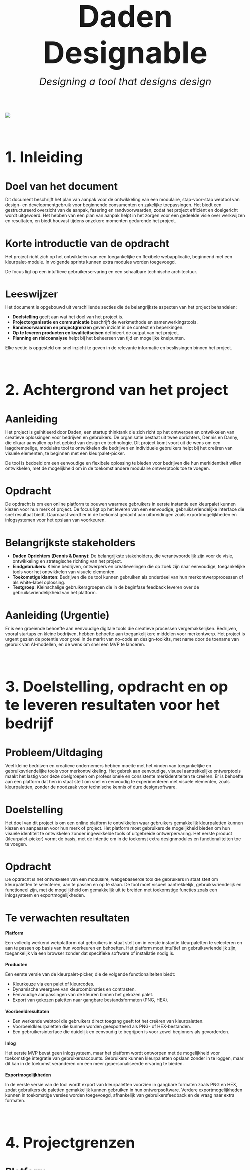 # Daden Designable

<p class="ondertitel">Designing a tool that designs design</p>

![](../src/xzibit.jpg)

## 1. Inleiding  

### Doel van het document  
Dit document beschrijft het plan van aanpak voor de ontwikkeling van een modulaire, stap-voor-stap webtool van design- en developmentgebruik voor beginnende consumenten en zakelijke toepassingen. Het biedt een gestructureerd overzicht van de aanpak, fasering en randvoorwaarden, zodat het project efficiënt en doelgericht wordt uitgevoerd. Het hebben van een plan van aanpak helpt in het zorgen voor een gedeelde visie over werkwijzen en resultaten, en biedt houvast tijdens onzekere momenten gedurende het project. 

### Korte introductie van de opdracht  
Het project richt zich op het ontwikkelen van een toegankelijke en flexibele webapplicatie, beginnend met een kleurpalet-module. In volgende sprints kunnen extra modules worden toegevoegd. 

De focus ligt op een intuïtieve gebruikerservaring en een schaalbare technische architectuur.  

### Leeswijzer  
Het document is opgebouwd uit verschillende secties die de belangrijkste aspecten van het project behandelen:  

- **Doelstelling** geeft aan wat het doel van het project is.
- **Projectorganisatie en communicatie** beschrijft de werkmethode en samenwerkingstools.  
- **Randvoorwaarden en projectgrenzen** geven inzicht in de context en beperkingen.  
- **Op te leveren producten en kwaliteitseisen** definieert de output van het project.  
- **Planning en risicoanalyse** helpt bij het beheersen van tijd en mogelijke knelpunten.  

Elke sectie is opgesteld om snel inzicht te geven in de relevante informatie en beslissingen binnen het project.

## 2. Achtergrond van het project  

### Aanleiding  
Het project is geïnitieerd door Daden, een startup thinktank die zich richt op het ontwerpen en ontwikkelen van creatieve oplossingen voor bedrijven en gebruikers. De organisatie bestaat uit twee oprichters, Dennis en Danny, die elkaar aanvullen op het gebied van design en technologie. Dit project komt voort uit de wens om een laagdrempelige, modulaire tool te ontwikkelen die bedrijven en individuele gebruikers helpt bij het creëren van visuele elementen, te beginnen met een kleurpalet-picker.

De tool is bedoeld om een eenvoudige en flexibele oplossing te bieden voor bedrijven die hun merkidentiteit willen ontwikkelen, met de mogelijkheid om in de toekomst andere modulaire ontwerptools toe te voegen.  

### Opdracht  
De opdracht is om een online platform te bouwen waarmee gebruikers in eerste instantie een kleurpalet kunnen kiezen voor hun merk of project. De focus ligt op het leveren van een eenvoudige, gebruiksvriendelijke interface die snel resultaat biedt. Daarnaast wordt er in de toekomst gedacht aan uitbreidingen zoals exportmogelijkheden en inlogsystemen voor het opslaan van voorkeuren.  

### Belangrijkste stakeholders  
- **Daden Oprichters (Dennis & Danny)**: De belangrijkste stakeholders, die verantwoordelijk zijn voor de visie, ontwikkeling en strategische richting van het project.  
- **Eindgebruikers**: Kleine bedrijven, ontwerpers en creatievelingen die op zoek zijn naar eenvoudige, toegankelijke tools voor het ontwikkelen van visuele elementen.  
- **Toekomstige klanten**: Bedrijven die de tool kunnen gebruiken als onderdeel van hun merkontwerpprocessen of als white-label oplossing.  
- **Testgroep**: Kleinschalige gebruikersgroepen die in de beginfase feedback leveren over de gebruiksvriendelijkheid van het platform.  

### Aanleiding (Urgentie)  
Er is een groeiende behoefte aan eenvoudige digitale tools die creatieve processen vergemakkelijken. Bedrijven, vooral startups en kleine bedrijven, hebben behoefte aan toegankelijkere middelen voor merkontwerp. Het project is urgent gezien de potentie voor groei in de markt van no-code en design-toolkits, met name door de toename van gebruik van AI-modellen, en de wens om snel een MVP te lanceren.  

## 3. Doelstelling, opdracht en op te leveren resultaten voor het bedrijf  

### Probleem/Uitdaging  
Veel kleine bedrijven en creatieve ondernemers hebben moeite met het vinden van toegankelijke en gebruiksvriendelijke tools voor merkontwikkeling. Het gebrek aan eenvoudige, visueel aantrekkelijke ontwerptools maakt het lastig voor deze doelgroepen om professionele en consistente merkidentiteiten te creëren. Er is behoefte aan een platform dat hen in staat stelt om snel en eenvoudig te experimenteren met visuele elementen, zoals kleurpaletten, zonder de noodzaak voor technische kennis of dure designsoftware.  

### Doelstelling  
Het doel van dit project is om een online platform te ontwikkelen waar gebruikers gemakkelijk kleurpaletten kunnen kiezen en aanpassen voor hun merk of project. Het platform moet gebruikers de mogelijkheid bieden om hun visuele identiteit te ontwikkelen zonder ingewikkelde tools of uitgebreide ontwerpervaring. Het eerste product (kleurpalet-picker) vormt de basis, met de intentie om in de toekomst extra designmodules en functionaliteiten toe te voegen.  

### Opdracht  
De opdracht is het ontwikkelen van een modulaire, webgebaseerde tool die gebruikers in staat stelt om kleurpaletten te selecteren, aan te passen en op te slaan. De tool moet visueel aantrekkelijk, gebruiksvriendelijk en functioneel zijn, met de mogelijkheid om gemakkelijk uit te breiden met toekomstige functies zoals een inlogsysteem en exportmogelijkheden.  

### Te verwachten resultaten  

#### Platform  
Een volledig werkend webplatform dat gebruikers in staat stelt om in eerste instantie kleurpaletten te selecteren en aan te passen op basis van hun voorkeuren en behoeften. Het platform moet intuïtief en gebruiksvriendelijk zijn, toegankelijk via een browser zonder dat specifieke software of installatie nodig is.  

#### Producten  
Een eerste versie van de kleurpalet-picker, die de volgende functionaliteiten biedt:  
- Kleurkeuze via een palet of kleurcodes.  
- Dynamische weergave van kleurcombinaties en contrasten.  
- Eenvoudige aanpassingen van de kleuren binnen het gekozen palet.  
- Export van gekozen paletten naar gangbare bestandsformaten (PNG, HEX).  

#### Voorbeeldresultaten  
- Een werkende webtool die gebruikers direct toegang geeft tot het creëren van kleurpaletten.  
- Voorbeeldkleurpaletten die kunnen worden geëxporteerd als PNG- of HEX-bestanden.  
- Een gebruikersinterface die duidelijk en eenvoudig te begrijpen is voor zowel beginners als gevorderden.  

#### Inlog  
Het eerste MVP bevat geen inlogsysteem, maar het platform wordt ontworpen met de mogelijkheid voor toekomstige integratie van gebruikersaccounts. Gebruikers kunnen kleurpaletten opslaan zonder in te loggen, maar dit kan in de toekomst veranderen om een meer gepersonaliseerde ervaring te bieden.  

#### Exportmogelijkheden  
In de eerste versie van de tool wordt export van kleurpaletten voorzien in gangbare formaten zoals PNG en HEX, zodat gebruikers de paletten gemakkelijk kunnen gebruiken in hun ontwerpsoftware. Verdere exportmogelijkheden kunnen in toekomstige versies worden toegevoegd, afhankelijk van gebruikersfeedback en de vraag naar extra formaten.

## 4. Projectgrenzen

### Platform  
- Internet, browser-based (OS-onafhankelijk)  
- Ondersteuning voor moderne browsers (Chrome, Firefox, Edge, Safari)  
- Responsief ontwerp voor desktop en mobiel  

### Duur  
- **Initiële ontwikkelfase**: 6 weken (3 sprints van 2 weken) 
- **Ontwikkelfasen per project**: 6-8 weken

### Gebruikers  
- **Doelgroep**:  
  - Designers en ontwikkelaars die een gestructureerde website-opbouw willen.  
  - Kleine bedrijven en zelfstandigen die snel een visuele stijl willen bepalen.  
  - Niet-technische gebruikers die eenvoudige tools nodig hebben zonder complexe instellingen.  

- **Gebruiksscenario’s**:  
  - Inspiratie voor merk-/conceptontwerp opdoen  
  - Snel kleurenpaletten en UI-elementen testen   
  - Efficiënte workflow zonder uitgebreide ontwerptools
  - Inspiratie voor merk-/conceptontwerp delen (tegen betaling)
  - Inspiratie direct toepassen in webdesign door stijlen te exporteren (tegen betaling)

## 5. Randvoorwaarden  

### Tijd  
- **Planning**: 6 weken per project (3 sprints van 2 weken)  
- **Tijdsbesteding**: Flexibel, maar minimaal 4 uur per week per persoon  
- **Evaluatiemomenten**: Wekelijkse sync en eind van elke sprint  

### Organisatie  
- **Team**: Dennis (Design & UX) en Danny (Development & Tech)  
- **Samenwerking**: Agile/Kanban workflow met wekelijkse evaluaties  
- **Besluitvorming**: Gezamenlijk, met focus op snelle iteraties  

### Geld  
- **Budget**: Eigen tijdsinvestering, minimale kosten  
- **Kosten**: Hosting, domein, tools (GitHub, Figma, eventuele premium API’s)  
- **Verdienmodel**: In eerste instantie geen, wellicht implementatie van ads, later mogelijk betaalde exports/features  

### Kwaliteit  
- **UI/UX**: Toegankelijk, intuïtief en responsief ontwerp  
- **Code**: Gestructureerd, herbruikbaar en goed gedocumenteerd  
- **Testing**: Basis gebruikersfeedback + CI/CD checks  

### Informatie  
- **Documentatie**: Centraal in GitHub Wiki  
- **Besluitvorming**: Vastleggen in GitHub Projects
- **Feedback**: Actief verzamelen via testgebruikers in Github Projects > Bug tracker

### Kennis  
- **Tech Stack**: Bekende tools en frameworks om leercurve te minimaliseren  
- **Design**: Best practices volgen voor UI/UX en branding volgens Tailwind CSS
- **Development**: Continue verbetering via code reviews en iteraties  

## 6. Op te leveren producten en kwaliteitseisen  

### Platform  
- **Toegankelijkheid**: Web-based, OS-onafhankelijk (desktop & mobiel)  
- **Browsersupport**: Chrome, Firefox, Edge, Safari  
- **Hosting & Deployment**: TBD

### Producten  
- **MVP**: Basisversie van de tool met core-functionaliteit  
- **Iteraties**: Verbeteringen op basis van gebruikersfeedback  
- **Toekomstige uitbreidingen**: Mogelijke premium features  

### Deliverables  
- **UI/UX**: Gestroomlijnde interface met duidelijke user flows  
- **Design**: Ontworpen en werkende wireframes en frontend  
- **Gebruiksgemak**: Intuïtieve interacties, minimale leercurve  
- **Testfase**: Basisgebruikersfeedback en iteraties daarop  

### Inlog  
- **MVP**: Anoniem gebruik zonder login  
- **Toekomstoptie**: Optioneel inloggen via OAuth (Google, GitHub)  
- **Opslag**: Gebruikersvoorkeuren opslaan (lokaal of database)  

### Exportmogelijkheden  
- TBD

## 7. Ontwikkelmethoden 

### Stacey Matrix-analyse

De Stacey Matrix helpt bij het inschatten van de complexiteit van een project door te kijken naar vereisten (wat we willen) en technologie (hoe we het bouwen).

#### 1. Vereisten (Wat willen we maken?)

- Er is een duidelijk doel: een modulaire stappenplanwebsite.
- De precieze roadmap is nog niet vastgelegd, en er is onzekerheid over hoe de gebruikers gaan reageren.

Dit plaatst het project tussen de Complicated en Complex zone.

#### 2. Technologie (Hoe bouwen we het?)

- Er is veel ervaring met webtechnologieën en een solide tech-stack.
- De eerste versie van de kleurenpalet-kiezer is technisch haalbaar en niet extreem nieuw of experimenteel.

Dit plaatst het project meer in de Complicated zone dan in de Complex zone.

#### Conclusie: Complicated - richting Complex
De eerste fase (tot aan kleurenpalet-kiezer) is Complicated, omdat:

- De technologie bekend is.
- Er een duidelijke oplossing mogelijk is.
- Het met expertise en planning goed uitvoerbaar is.

Toekomstige uitbreidingen (gebruikersinvoer, AI-generatie, betalingen, opslaan van gegevens) maken het meer Complex, omdat:
- De exacte behoeften en reacties van gebruikers onbekend zijn.
- Er meerdere mogelijke oplossingsrichtingen zijn.
- Het businessmodel nog niet volledig vaststaat.

## 8. Projectorganisatie en communicatie  

### Werkmethode

Een lichte agile aanpak werkt goed:

#### Agile

- Sprints van 2 weken
- Projectverwerking van 3 sprints (conceptualisatie, design, development)
- Wekelijkse evaluatie (bijv. 4 in plaats van 3 sprints nodig)
- Evaluatie en bijstellen waar nodig (Wat werkt? Wat niet? Wat wordt de volgende kleine iteratie?).

#### Kanban board (GitHub Projects, gekoppeld aan repository)

- **Roadmap board**: Milestones worden gekenmerkt door het opleveren van projecten naar de main branch.
- **Team items board** voor taken. Houd taken klein (max. 1-2 dagen werk per taak).
- **Kanban board voor projecttaken**: taken behorend aan een project worden per project vanuit het Team Items board naar het Kanban board geplaatst. 

#### Kanban

Items voor het huidige project worden op de volgende manier in het board geplaatst:
- Backlog (benodigde onderdelen voor huidig project), 
- Concept clear (Ideation/Brainstorm, functionaliteit van onderdelen beschreven), 
- In Progress (Prototyping van ontwerp en ontwikkeling), 
- In review (Testing van ontwerp en ontwikkeling) en 
- Done (projectonderdeel klaar en getest voor productie).

#### Alignment: wekelijkse sync (async mogelijk via Whatsapp/?)

Wekelijks houden we elkaar (donderdagmiddag 15:00 of 20:30) in 1 a 2 uur op de hoogte van de stand van zaken:

- Wat is gedaan?
- Wat blokkeert ons?
- Wat zijn de volgende stappen?

### Tools voor Samenwerking

Gebruik van tools die efficiënt zijn en niet onnodig complex:

GitHub Projects – Voor roadmap, taken en planning, beslissingen en progressie-inzicht.
Github Wiki - documentatie, en learnings.
GitHub – Voor codebeheer en versiebeheer.
Figma – Voor UI/UX ontwerpen en visuele samenwerking.
Whatsapp - Voor korte tussentijdse updates die niet noodzakelijkerwijs hoeven te worden vastgelegd.

### Initiële rollen en Verantwoordelijkheden

#### Dennis (Design & UX/Branding)

- UI/UX Design (Figma).
- Conceptontwikkeling en branding.
- Frontend implementatie.
- User testing en feedback verwerken.

#### Danny (Development & Tech)

- Architectuur en technische keuzes.
- Frontend en backend implementatie.
- CI/CD en deployment.

*Belangrijk: Houd rollen flexibel in de beginfase, maar zorg voor duidelijke eigenaarschap per taak.*

### Feedback en Iteratie

**Snelle testgroep:** Klein aantal gebruikers uitnodigen voor feedback (bijv. via LinkedIn of bestaande netwerken).
**Analytics:** Basis-statistieken bijhouden (bijv. Google Analytics, Hotjar) om gebruik te monitoren.

## 9. Planning

Grove Projectplanning (6 weken, 3 sprints van 2 weken)

### Sprint 1: Conceptualisatie & Structuur (Week 1-2)

- Doel en scope van MVP vaststellen.
- Belangrijkste functionaliteiten uitwerken.
- User flow en wireframes schetsen (Figma).

- Keuze van frontend/backend benodigdheden.
- Opzetten repository en basisstructuur (componenten).

### Sprint 2: UI/UX & Basisontwikkeling (Week 3-4)

- UI/UX-structuur en visuele richting bepalen.
- Mid-fidelity wireframes in Figma ontwikkelen.
- Eerste user testing op concept en itereren.

- Opzetten backend basisstructuur en verbindingen.
- Start frontend implementatie (basiscomponenten).

### Sprint 3: Implementatie & Validatie (Week 5-6)

- High-fidelity webdesign en front-end afronden.
- User testing op werkend product en feedback verwerken.

- Backend-architectuur uitwerken en koppelingen maken.
- CI/CD testen en voorbereiden voor livegang.

### Eventueel sprint 4: Evaluatie, Iteratie & Lancering (Week 7-8)

- Uitgebreide productevaluatie en feedback verzamelen.
- Prioriteren van verbeteringen en iteraties uitvoeren.
- Definitieve usability tests en validatie.

- Bugfixes en laatste optimalisaties.
- Voorbereiden en uitvoeren van de eerste release.
- Communicatieplan en documentatie afronden.

## 10. Risico’s

Inschatting van risico's voor dit project. Impact en kans worden verduidelijkt in de risicomatrix onder de volgende tabel:

| **Risico** | **Impact** | **Kans** | **Risiconiveau** | **Maatregel** |  
|------------|----------|------------------|----------------|-------------|  
| **Scope creep** (Project wordt te groot) | Hoog (3) | Middel (2) | **Groot risico** | Strikte MVP-definitie en scopebewaking per sprint |  
| **Technische obstakels** (Onverwachte complexe implementatie) | Middel (2) | Middel (2) | **Middelgroot risico** | Proof-of-concept per kernfeature en technische validatie in sprint 1 |  
| **Gebruikers vinden product niet nuttig** | Hoog (3) | Laag (1) | **Matig risico** | User testing vanaf vroeg prototype, feedback in roadmap verwerken |  
| **Vertraging in planning** | Middel (2) | Middel (2) | **Middelgroot risico** | Strakke wekelijkse sync en flexibele iteratiestructuur |  
| **Onvoldoende samenwerking/tools werken niet goed** | Middel (2) | Middel (2) | **Middelgroot risico** | Tools en communicatieprocessen in week 1 afstemmen |  
| **Slechte codekwaliteit/bugs in eindproduct** | Hoog (3) | Laag (1) | **Matig risico** | Code reviews, CI/CD en geautomatiseerde tests |  

### Risicomatrix

| Impact / Kans  | **Laag (1)** | **Middel (2)** | **Hoog (3)** |  
|---------------|------------|------------|------------|  
| **Laag (1)**  | Verwaarloosbaar risico | Klein risico, beheersbaar | Matig risico, in de gaten houden |  
| **Middel (2)** | Klein risico, goed te managen | Middelgroot risico, vraagt aandacht | Groot risico, direct aanpakken |  
| **Hoog (3)** | Matig risico, kan impact hebben | Groot risico, actie vereist | Kritiek risico, directe actie vereist |  

<style>
	html{
		width:100%;
		font-size:16px;
		font-family:'inter', sans-serif;
		max-width:900px;
		margin-inline: auto;
		margin-block:60px;
	}

	body{
		max-width:100%;
		margin-inline:16px;
	}

	h1{
		text-align:center;
		font-size:6rem;
		margin-bottom:0rem;
	}

	.ondertitel{
		text-align:center;
		font-size:2rem;
		margin-top:1rem;
		padding-bottom:3rem;
		font-style:italic;
	}

	h2{
		font-size:3rem;
		margin-top:6rem;
	}

	h3{
		font-size:2rem;
	}

	h3, h4{
		margin-bottom:0;
	}
</style>